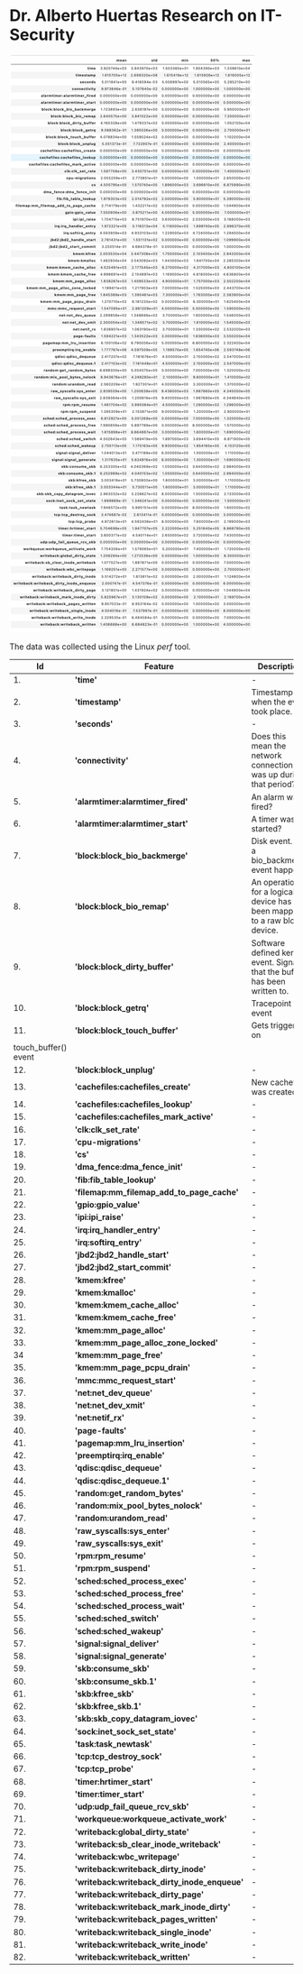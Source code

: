 # Dr. Alberto Huertas Research on IT-Security

![Features](Images/features.png)

The data was collected using the Linux *perf* tool.

| Id | Feature | Description |
|---|---|---|
|1.|**'time'**|-|
|2.|**'timestamp'**|Timestamp when the event took place.|
|3. |**'seconds'**|-|
|4.|**'connectivity'**|Does this mean the network connection was up during that period?|
|5.|**'alarmtimer:alarmtimer_fired'**|An alarm was fired?|
|6.|**'alarmtimer:alarmtimer_start'**|A timer was started?|
|7.|**'block:block_bio_backmerge'**|Disk event. Did a bio_backmerge event happen?|
|8.|**'block:block_bio_remap'**|An operation for a logical device has been mapped to a raw block device.|
|9.|**'block:block_dirty_buffer'**|Software defined kernel event. Signals that the buffer has been written to.|
|10.|**'block:block_getrq'**|Tracepoint event|
|11.|**'block:block_touch_buffer'**|Gets triggered on
touch_buffer() event|
|12.|**'block:block_unplug'**|-|
|13.|**'cachefiles:cachefiles_create'**|New cachefile was created|
|14.|**'cachefiles:cachefiles_lookup'**|-|
|15.|**'cachefiles:cachefiles_mark_active'**|-|
|16.|**'clk:clk_set_rate'**|-|
|17.|**'cpu-migrations'**|-|
|18.|**'cs'**|-|
|19.|**'dma_fence:dma_fence_init'**|-|
|20.|**'fib:fib_table_lookup'**|-|
|21.|**'filemap:mm_filemap_add_to_page_cache'**|-|
|22.|**'gpio:gpio_value'**|-|
|23.|**'ipi:ipi_raise'**|-|
|24.|**'irq:irq_handler_entry'**|-|
|25.|**'irq:softirq_entry'**|-|
|26.|**'jbd2:jbd2_handle_start'**|-|
|27.|**'jbd2:jbd2_start_commit'**|-|
|28.|**'kmem:kfree'**|-|
|29.|**'kmem:kmalloc'**|-|
|30.|**'kmem:kmem_cache_alloc'**|-|
|31.|**'kmem:kmem_cache_free'**|-|
|32.|**'kmem:mm_page_alloc'**|-|
|33.|**'kmem:mm_page_alloc_zone_locked'**|-|
|34|**'kmem:mm_page_free'**|-|
|35.|**'kmem:mm_page_pcpu_drain'**|-|
|36.|**'mmc:mmc_request_start'**|-|
|37.|**'net:net_dev_queue'**|-|
|38.|**'net:net_dev_xmit'**|-|
|39.|**'net:netif_rx'**|-|
|40.|**'page-faults'**|-|
|41.|**'pagemap:mm_lru_insertion'**|-|
|42.|**'preemptirq:irq_enable'**|-|
|43.|**'qdisc:qdisc_dequeue'**|-|
|44.|**'qdisc:qdisc_dequeue.1'**|-|
|45.|**'random:get_random_bytes'**|-|
|46.|**'random:mix_pool_bytes_nolock'**|-|
|47.|**'random:urandom_read'**|-|
|48.|**'raw_syscalls:sys_enter'**|-|
|49.|**'raw_syscalls:sys_exit'**|-|
|50.|**'rpm:rpm_resume'**|-|
|51.|**'rpm:rpm_suspend'**|-|
|52.|**'sched:sched_process_exec'**|-|
|53.|**'sched:sched_process_free'**|-|
|54.|**'sched:sched_process_wait'**|-|
|55.|**'sched:sched_switch'**|-|
|56.|**'sched:sched_wakeup'**|-|
|57.|**'signal:signal_deliver'**|-|
|58.|**'signal:signal_generate'**|-|
|59.|**'skb:consume_skb'**|-|
|60.|**'skb:consume_skb.1'**|-|
|61.|**'skb:kfree_skb'**|-|
|62.|**'skb:kfree_skb.1'**|-|
|63.|**'skb:skb_copy_datagram_iovec'**|-|
|64.|**'sock:inet_sock_set_state'**|-|
|65.|**'task:task_newtask'**|-|
|66.|**'tcp:tcp_destroy_sock'**|-|
|67.|**'tcp:tcp_probe'**|-|
|68.|**'timer:hrtimer_start'**|-|
|69.|**'timer:timer_start'**|-|
|70.|**'udp:udp_fail_queue_rcv_skb'**|-|
|71.|**'workqueue:workqueue_activate_work'**|-|
|72.|**'writeback:global_dirty_state'**|-|
|73.|**'writeback:sb_clear_inode_writeback'**|-|
|74.|**'writeback:wbc_writepage'**|-|
|75.|**'writeback:writeback_dirty_inode'**|-|
|76.|**'writeback:writeback_dirty_inode_enqueue'**|-|
|77.|**'writeback:writeback_dirty_page'**|-|
|78.|**'writeback:writeback_mark_inode_dirty'**|-|
|79.|**'writeback:writeback_pages_written'**|-|
|80.|**'writeback:writeback_single_inode'**|-|
|81.|**'writeback:writeback_write_inode'**|-|
|82.|**'writeback:writeback_written'**|-|